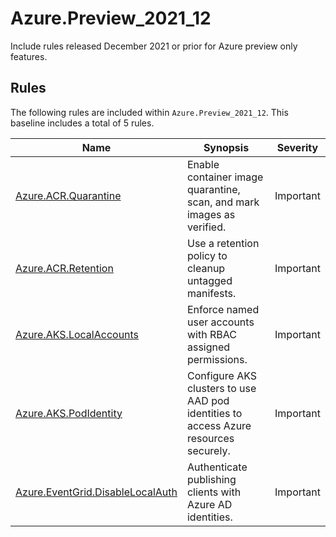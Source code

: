 # Azure.Preview_2021_12

<!-- OBSOLETE -->

Include rules released December 2021 or prior for Azure preview only features.

## Rules

The following rules are included within `Azure.Preview_2021_12`. This baseline includes a total of 5 rules.

Name | Synopsis | Severity
---- | -------- | --------
[Azure.ACR.Quarantine](../rules/Azure.ACR.Quarantine.md) | Enable container image quarantine, scan, and mark images as verified. | Important
[Azure.ACR.Retention](../rules/Azure.ACR.Retention.md) | Use a retention policy to cleanup untagged manifests. | Important
[Azure.AKS.LocalAccounts](../rules/Azure.AKS.LocalAccounts.md) | Enforce named user accounts with RBAC assigned permissions. | Important
[Azure.AKS.PodIdentity](../rules/Azure.AKS.PodIdentity.md) | Configure AKS clusters to use AAD pod identities to access Azure resources securely. | Important
[Azure.EventGrid.DisableLocalAuth](../rules/Azure.EventGrid.DisableLocalAuth.md) | Authenticate publishing clients with Azure AD identities. | Important
